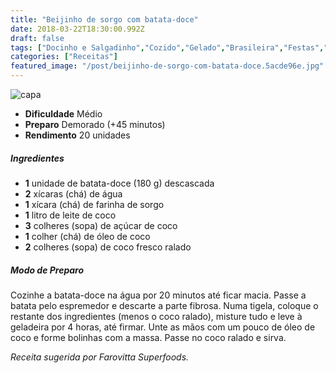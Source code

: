 ```yaml
---
title: "Beijinho de sorgo com batata-doce"
date: 2018-03-22T18:30:00.992Z
draft: false
tags: ["Docinho e Salgadinho","Cozido","Gelado","Brasileira","Festas","Batata-doce","doce caseiro","Doces","Receitas","Receitas simples e fáceis"]
categories: ["Receitas"]
featured_image: "/post/beijinho-de-sorgo-com-batata-doce.5acde96e.jpg"
---
```


![capa](/post/beijinho-de-sorgo-com-batata-doce.5acde96e.jpg)

*   **Dificuldade** Médio
*   **Preparo** Demorado (+45 minutos)
*   **Rendimento** 20 unidades

##### Ingredientes

*   **1** unidade de batata-doce (180 g) descascada
*   **2** xícaras (chá) de água
*   **1** xícara (chá) de farinha de sorgo
*   **1** litro de leite de coco
*   **3** colheres (sopa) de açúcar de coco
*   **1** colher (chá) de óleo de coco
*   **2** colheres (sopa) de coco fresco ralado

##### Modo de Preparo

Cozinhe a batata-doce na água por 20 minutos até ficar macia. Passe a batata pelo espremedor e descarte a parte fibrosa. Numa tigela, coloque o restante dos ingredientes (menos o coco ralado), misture tudo e leve à geladeira por 4 horas, até firmar. Unte as mãos com um pouco de óleo de coco e forme bolinhas com a massa. Passe no coco ralado e sirva.

_Receita sugerida por Farovitta Superfoods._
